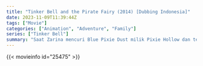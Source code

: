 ```yaml
---
title: "Tinker Bell and the Pirate Fairy (2014) [Dubbing Indonesia]"
date: 2023-11-09T11:39:44Z
tags: ["Movie"]
categories: ["Animation", "Adventure", "Family"]
series: ["Tinker Bell"]
summary: "Saat Zarina mencuri Blue Pixie Dust milik Pixie Hollow dan terbang menjauh, Tinker Bell dan teman-temannya memulai perjalanan untuk mendapatkannya kembali."
---
```


<mux-player stream-type="on-demand"
src="https://kp3d-my.sharepoint.com/personal/ryoo_kp3d_onmicrosoft_com/_layouts/15/download.aspx?share=EQxQu0sFcIBFirpdW5NT0SwBGh2yS_VQv35qERBRjbTLOQ" prefer-playback="mse" controls>

</mux-player>


{{< movieinfo id="25475" >}}

<script src="https://cdn.jsdelivr.net/npm/@mux/mux-player"></script>

 <script type="application/ld+json ">
{
"@context": "https://schema.org/",
"@type": "VideoObject",
"name": "Tinker Bell and the Lost Treasure (2009)",
"contentUrl": "https://stream.mux.com/01nGOte9OqcezATUjEStEmtSCf0200801Da3UJsUvnkFLXg.m3u8",
"thumbnailUrl": "https://www.themoviedb.org/t/p/original/lbsDbRKNjpSGK5jXLtXxUuOVCzw.jpg?width=314&fit_mode=preserve&time=25",
"uploadDate": "2023-11-09T11:39:44Z",
}

</script>
